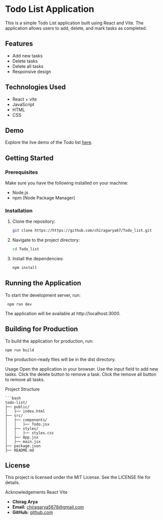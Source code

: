 # Todo List Application

This is a simple Todo List application built using React and Vite. The application allows users to add, delete, and mark tasks as completed.

## Features

- Add new tasks
- Delete tasks
- Delete all tasks
- Responsive design

## Technologies Used

- React + vite
- JavaScript
- HTML
- CSS

## Demo
Explore the live demo of the Todo list [here](https://www.linkedin.com/posts/chirag-a-79382a302_reactjs-webdevelopment-productivityapp-activity-7215982819439734784-dIQd?utm_source=share&utm_medium=member_desktop).


## Getting Started

### Prerequisites

Make sure you have the following installed on your machine:

- Node.js
- npm (Node Package Manager)

### Installation

1. Clone the repository:

   ```bash
   git clone https://https://github.com/chiragarya67/Todo_list.git
   

2. Navigate to the project directory:

    ```bash
    cd Todo_list

3. Install the dependencies:
    ```bash 
    npm install

## Running the Application
 To start the development server, run:
  
    
     npm run dev
  
  
 The application will be available at http://localhost:3000.

## Building for Production
To build the application for production, run:

    npm run build

The production-ready files will be in the dist directory.

Usage
Open the application in your browser.
Use the input field to add new tasks.
Click the delete button to remove a task.
Click the remove all button to remove all tasks.


Project Structure

    ```bash
    todo-list/
    ├── public/
    │   ├── index.html
    ├── src/
    │   ├── components/
    │   │   ├── Todo.jsx
    │   ├── styles/
    │   │   ├── styles.css
    │   ├── App.jsx
    │   ├── main.jsx
    ├── package.json
    ├── README.md


## License
This project is licensed under the MIT License. See the LICENSE file for details.

Acknowledgements
React
Vite



- **Chirag Arya**
- **Email:** chiragarya5678@gmail.com
- **GitHub:** [github.com](https://github.com/chiragarya67)
